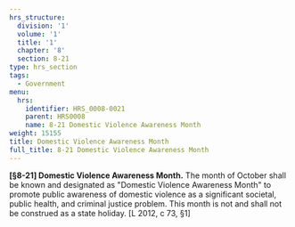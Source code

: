```yaml
---
hrs_structure:
  division: '1'
  volume: '1'
  title: '1'
  chapter: '8'
  section: 8-21
type: hrs_section
tags:
  - Government
menu:
  hrs:
    identifier: HRS_0008-0021
    parent: HRS0008
    name: 8-21 Domestic Violence Awareness Month
weight: 15155
title: Domestic Violence Awareness Month
full_title: 8-21 Domestic Violence Awareness Month
---
```

**[§8-21] Domestic Violence Awareness Month.** The month of October shall be known and designated as "Domestic Violence Awareness Month" to promote public awareness of domestic violence as a significant societal, public health, and criminal justice problem. This month is not and shall not be construed as a state holiday. [L 2012, c 73, §1]